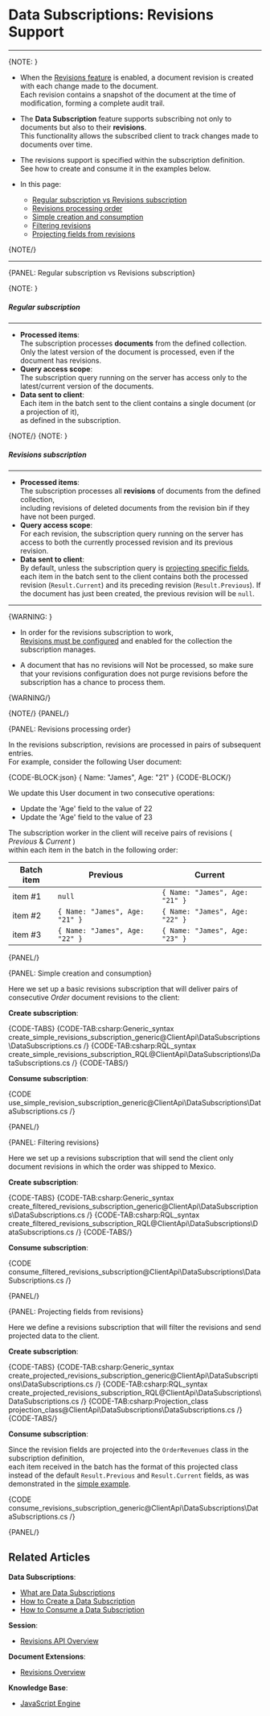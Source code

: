 # Data Subscriptions: Revisions Support

---

{NOTE: }

* When the [Revisions feature](../../../document-extensions/revisions/overview) is enabled, a document revision is created with each change made to the document.  
  Each revision contains a snapshot of the document at the time of modification, forming a complete audit trail.
  
* The **Data Subscription** feature supports subscribing not only to documents but also to their **revisions**.  
  This functionality allows the subscribed client to track changes made to documents over time.
 
* The revisions support is specified within the subscription definition.  
  See how to create and consume it in the examples below.

* In this page:  
  * [Regular subscription vs Revisions subscription](../../../client-api/data-subscriptions/advanced-topics/subscription-with-revisioning#regular-subscription-vs-revisions-subscription)
  * [Revisions processing order](../../../client-api/data-subscriptions/advanced-topics/subscription-with-revisioning#revisions-processing-order)  
  * [Simple creation and consumption](../../../client-api/data-subscriptions/advanced-topics/subscription-with-revisioning#simple-creation-and-consumption)   
  * [Filtering revisions](../../../client-api/data-subscriptions/advanced-topics/subscription-with-revisioning#filtering-revisions)   
  * [Projecting fields from revisions](../../../client-api/data-subscriptions/advanced-topics/subscription-with-revisioning#projecting-fields-from-revisions)   

{NOTE/}

---

{PANEL: Regular subscription vs Revisions subscription}

{NOTE: }

##### Regular subscription
---

* **Processed items**:  
  The subscription processes **documents** from the defined collection.  
  Only the latest version of the document is processed, even if the document has revisions.
* **Query access scope**:  
  The subscription query running on the server has access only to the latest/current version of the documents.
* **Data sent to client**:   
  Each item in the batch sent to the client contains a single document (or a projection of it),   
  as defined in the subscription.

{NOTE/}
{NOTE: }

##### Revisions subscription
---

* **Processed items**:   
  The subscription processes all **revisions** of documents from the defined collection,  
  including revisions of deleted documents from the revision bin if they have not been purged.
* **Query access scope**:  
  For each revision, the subscription query running on the server has access to both the currently processed revision and its previous revision.
* **Data sent to client**:  
  By default, unless the subscription query is [projecting specific fields](../../../client-api/data-subscriptions/advanced-topics/subscription-with-revisioning#projecting-fields-from-revisions),
  each item in the batch sent to the client contains both the processed revision (`Result.Current`) and its preceding revision (`Result.Previous`).
  If the document has just been created, the previous revision will be `null`. 

---

{WARNING: }

* In order for the revisions subscription to work,  
  [Revisions must be configured](../../../document-extensions/revisions/overview#defining-a-revisions-configuration) and enabled for the collection the subscription manages.

* A document that has no revisions will Not be processed,
  so make sure that your revisions configuration does not purge revisions before the subscription has a chance to process them.

{WARNING/}

{NOTE/}
{PANEL/}

{PANEL: Revisions processing order}

In the revisions subscription, revisions are processed in pairs of subsequent entries.  
For example, consider the following User document:  

{CODE-BLOCK:json}
{
    Name: "James",
    Age: "21"
}
{CODE-BLOCK/}
 
We update this User document in two consecutive operations:  

* Update the 'Age' field to the value of 22  
* Update the 'Age' field to the value of 23  

The subscription worker in the client will receive pairs of revisions ( _Previous_ & _Current_ )  
within each item in the batch in the following order:  

| Batch item | Previous                       | Current                        |
|------------|--------------------------------|--------------------------------| 
| item #1    | `null`                         | `{ Name: "James", Age: "21" }` |
| item #2    | `{ Name: "James", Age: "21" }` | `{ Name: "James", Age: "22" }` |
| item #3    | `{ Name: "James", Age: "22" }` | `{ Name: "James", Age: "23" }` |
 
{PANEL/}

{PANEL: Simple creation and consumption}

Here we set up a basic revisions subscription that will deliver pairs of consecutive _Order_ document revisions to the client:

**Create subscription**:

{CODE-TABS}
{CODE-TAB:csharp:Generic_syntax create_simple_revisions_subscription_generic@ClientApi\DataSubscriptions\DataSubscriptions.cs /}
{CODE-TAB:csharp:RQL_syntax create_simple_revisions_subscription_RQL@ClientApi\DataSubscriptions\DataSubscriptions.cs /}
{CODE-TABS/}

**Consume subscription**:

{CODE use_simple_revision_subscription_generic@ClientApi\DataSubscriptions\DataSubscriptions.cs /}

{PANEL/}

{PANEL: Filtering revisions}

Here we set up a revisions subscription that will send the client only document revisions in which the order was shipped to Mexico.

**Create subscription**:

{CODE-TABS}
{CODE-TAB:csharp:Generic_syntax create_filtered_revisions_subscription_generic@ClientApi\DataSubscriptions\DataSubscriptions.cs /}
{CODE-TAB:csharp:RQL_syntax create_filtered_revisions_subscription_RQL@ClientApi\DataSubscriptions\DataSubscriptions.cs /}
{CODE-TABS/}

**Consume subscription**:

{CODE consume_filtered_revisions_subscription@ClientApi\DataSubscriptions\DataSubscriptions.cs /}

{PANEL/}

{PANEL: Projecting fields from revisions}

Here we define a revisions subscription that will filter the revisions and send projected data to the client.

**Create subscription**:

{CODE-TABS}
{CODE-TAB:csharp:Generic_syntax create_projected_revisions_subscription_generic@ClientApi\DataSubscriptions\DataSubscriptions.cs /}
{CODE-TAB:csharp:RQL_syntax create_projected_revisions_subscription_RQL@ClientApi\DataSubscriptions\DataSubscriptions.cs /}
{CODE-TAB:csharp:Projection_class projection_class@ClientApi\DataSubscriptions\DataSubscriptions.cs /}
{CODE-TABS/}

**Consume subscription**:

Since the revision fields are projected into the `OrderRevenues` class in the subscription definition,  
each item received in the batch has the format of this projected class instead of the default `Result.Previous` and `Result.Current` fields, 
as was demonstrated in the [simple example](../../../client-api/data-subscriptions/advanced-topics/subscription-with-revisioning#simple-creation-and-consumption).

{CODE consume_revisions_subscription_generic@ClientApi\DataSubscriptions\DataSubscriptions.cs /}

{PANEL/}

## Related Articles

**Data Subscriptions**:

- [What are Data Subscriptions](../../../client-api/data-subscriptions/what-are-data-subscriptions)
- [How to Create a Data Subscription](../../../client-api/data-subscriptions/creation/how-to-create-data-subscription)
- [How to Consume a Data Subscription](../../../client-api/data-subscriptions/consumption/how-to-consume-data-subscription)

**Session**:

- [Revisions API Overview](../../../document-extensions/revisions/client-api/overview)

**Document Extensions**:

- [Revisions Overview](../../../document-extensions/revisions/overview)

**Knowledge Base**:

- [JavaScript Engine](../../../server/kb/javascript-engine)
